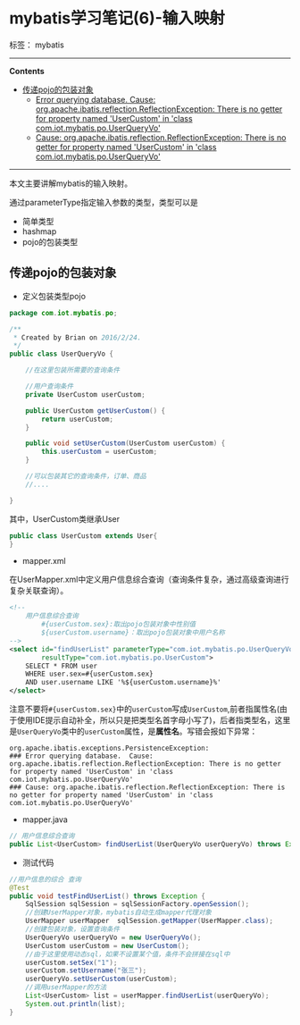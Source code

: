 ﻿# mybatis学习笔记(6)-输入映射

标签： mybatis

---

**Contents**

  - [传递pojo的包装对象](#传递pojo的包装对象)
    - [Error querying database.  Cause: org.apache.ibatis.reflection.ReflectionException: There is no getter for property named 'UserCustom' in 'class com.iot.mybatis.po.UserQueryVo'](#error-querying-database--cause-orgapacheibatisreflectionreflectionexception-there-is-no-getter-for-property-named-usercustom-in-class-comiotmybatispouserqueryvo)
    - [Cause: org.apache.ibatis.reflection.ReflectionException: There is no getter for property named 'UserCustom' in 'class com.iot.mybatis.po.UserQueryVo'](#cause-orgapacheibatisreflectionreflectionexception-there-is-no-getter-for-property-named-usercustom-in-class-comiotmybatispouserqueryvo)



---

本文主要讲解mybatis的输入映射。


通过parameterType指定输入参数的类型，类型可以是

- 简单类型
- hashmap
- pojo的包装类型

## 传递pojo的包装对象

- 定义包装类型pojo

```java
package com.iot.mybatis.po;

/**
 * Created by Brian on 2016/2/24.
 */
public class UserQueryVo {

    //在这里包装所需要的查询条件

    //用户查询条件
    private UserCustom userCustom;

    public UserCustom getUserCustom() {
        return userCustom;
    }

    public void setUserCustom(UserCustom userCustom) {
        this.userCustom = userCustom;
    }

    //可以包装其它的查询条件，订单、商品
    //....

}
```

其中，UserCustom类继承User

```java
public class UserCustom extends User{
}
```

- mapper.xml

在UserMapper.xml中定义用户信息综合查询（查询条件复杂，通过高级查询进行复杂关联查询）。

```xml
<!-- 
	用户信息综合查询
        #{userCustom.sex}:取出pojo包装对象中性别值
        ${userCustom.username}：取出pojo包装对象中用户名称
-->
<select id="findUserList" parameterType="com.iot.mybatis.po.UserQueryVo"
        resultType="com.iot.mybatis.po.UserCustom">
    SELECT * FROM user 
    WHERE user.sex=#{userCustom.sex} 
    AND user.username LIKE '%${userCustom.username}%'
</select>
```

注意不要将`#{userCustom.sex}`中的`userCustom`写成`UserCustom`,前者指属性名(由于使用IDE提示自动补全，所以只是把类型名首字母小写了)，后者指类型名，这里是`UserQueryVo`类中的`userCustom`属性，是**属性名**。写错会报如下异常：

```
org.apache.ibatis.exceptions.PersistenceException: 
### Error querying database.  Cause: org.apache.ibatis.reflection.ReflectionException: There is no getter for property named 'UserCustom' in 'class com.iot.mybatis.po.UserQueryVo'
### Cause: org.apache.ibatis.reflection.ReflectionException: There is no getter for property named 'UserCustom' in 'class com.iot.mybatis.po.UserQueryVo'
```

- mapper.java

```java
// 用户信息综合查询
public List<UserCustom> findUserList(UserQueryVo userQueryVo) throws Exception;
```

- 测试代码

```java
//用户信息的综合 查询
@Test
public void testFindUserList() throws Exception {
    SqlSession sqlSession = sqlSessionFactory.openSession();
    //创建UserMapper对象，mybatis自动生成mapper代理对象
    UserMapper userMapper  sqlSession.getMapper(UserMapper.class);
    //创建包装对象，设置查询条件
    UserQueryVo userQueryVo = new UserQueryVo();
    UserCustom userCustom = new UserCustom();
    //由于这里使用动态sql，如果不设置某个值，条件不会拼接在sql中
    userCustom.setSex("1");
    userCustom.setUsername("张三");
    userQueryVo.setUserCustom(userCustom);
    //调用userMapper的方法
    List<UserCustom> list = userMapper.findUserList(userQueryVo);
    System.out.println(list);
}
```


